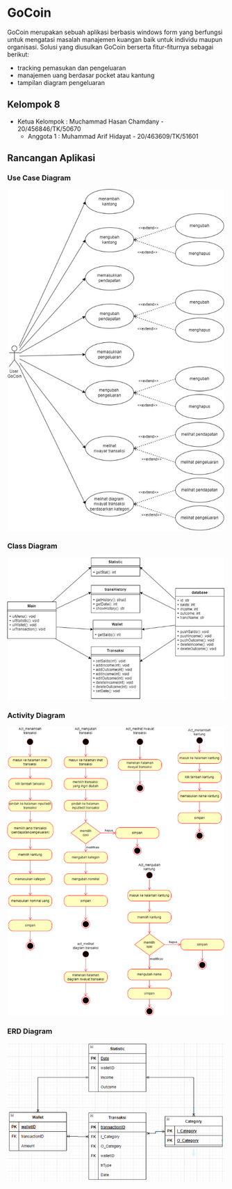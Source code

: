 # GoCoin
GoCoin merupakan sebuah aplikasi berbasis windows form yang berfungsi untuk mengatasi masalah manajemen kuangan baik untuk individu maupun organisasi. 
Solusi yang diusulkan GoCoin berserta fitur-fiturnya sebagai berikut: 
- tracking pemasukan dan pengeluaran 
- manajemen uang berdasar pocket atau kantung 
- tampilan diagram pengeluaran


## Kelompok 8
- Ketua Kelompok	: Muchammad Hasan Chamdany - 20/456846/TK/50670
	- Anggota 1		: Muhammad Arif Hidayat - 20/463609/TK/51601

## Rancangan Aplikasi
<div class="Usecase"> 
	<h3>Use Case Diagram</h3>
	<img src="./markdown-assets/1.jpg" width="500" alt="usecase diagram" />
</div>
<div class="classdiagram"> 
	<h3>Class Diagram</h3>
	<img src="./markdown-assets/2.jpg" width="500" alt="class diagram" />
</div>
<div class="activity_diagram"> 
	<h3>Activity Diagram</h3>
	<img src="./markdown-assets/FixActivityDiagramGoCoin.png" width="500" alt="activity diagram" />
	<!-- <img src="./markdown-assets/AD1.jpg" width="200" alt="usecase diagram" />
	<img src="./markdown-assets/AD2.jpg" width="200" alt="usecase diagram" />
	<img src="./markdown-assets/AD3.jpg" width="200" alt="usecase diagram" />
	<img src="./markdown-assets/AD4.jpg" width="200" alt="usecase diagram" />
	<img src="./markdown-assets/AD5.jpg" width="500" alt="usecase diagram" />
	<img src="./markdown-assets/AD6.jpg" width="300" alt="usecase diagram" /> -->
</div>
<div class="erd_diagram"> 
	<h3>ERD Diagram</h3>
	<img src="./markdown-assets/ERD-GoCoin-rev.png" width="500" alt="class diagram" />
</div>
